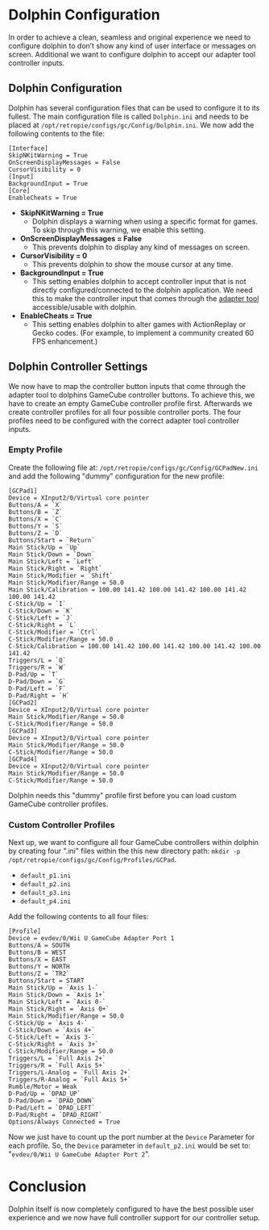 # Dolphin Configuration
In order to achieve a clean, seamless and original experience we need to configure dolphin to don’t show any kind of user interface or messages on screen. Additional we want to configure dolphin to accept our adapter tool controller inputs.

## Dolphin Configuration
Dolphin has several configuration files that can be used to configure it to its fullest. The main configuration file is called `Dolphin.ini` and needs to be placed at `/opt/retropie/configs/gc/Config/Dolphin.ini`. We now add the following contents to the file:
```
[Interface]
SkipNKitWarning = True
OnScreenDisplayMessages = False
CursorVisibility = 0
[Input]
BackgroundInput = True
[Core]
EnableCheats = True
```
- **SkipNKitWarning = True**
    - Dolphin displays a warning when using a specific format for games. To skip through this warning, we enable this setting.
- **OnScreenDisplayMessages = False**
    - This prevents dolphin to display any kind of messages on screen.
- **CursorVisibility = 0**
    - This prevents dolphin to show the mouse cursor at any time.
- **BackgroundInput = True**
    - This setting enables dolphin to accept controller input that is not directly configured/connected to the dolphin application. We need this to make the controller input that comes through the [adapter tool](./1.2.2%20-%20Controller%20Support.md) accessible/usable with dolphin.
- **EnableCheats = True**
    - This setting enables dolphin to alter games with ActionReplay or Gecko codes. (For example, to implement a community created 60 FPS enhancement.)

## Dolphin Controller Settings
We now have to map the controller button inputs that come through the adapter tool to dolphins GameCube controller buttons. To achieve this, we have to create an empty GameCube controller profile first. Afterwards we create controller profiles for all four possible controller ports. The four profiles need to be configured with the correct adapter tool controller inputs.

### Empty Profile
Create the following file at: `/opt/retropie/configs/gc/Config/GCPadNew.ini` and add the following "dummy" configuration for the new profile:
```
[GCPad1]
Device = XInput2/0/Virtual core pointer
Buttons/A = `X`
Buttons/B = `Z`
Buttons/X = `C`
Buttons/Y = `S`
Buttons/Z = `D`
Buttons/Start = `Return`
Main Stick/Up = `Up`
Main Stick/Down = `Down`
Main Stick/Left = `Left`
Main Stick/Right = `Right`
Main Stick/Modifier = `Shift`
Main Stick/Modifier/Range = 50.0
Main Stick/Calibration = 100.00 141.42 100.00 141.42 100.00 141.42 100.00 141.42
C-Stick/Up = `I`
C-Stick/Down = `K`
C-Stick/Left = `J`
C-Stick/Right = `L`
C-Stick/Modifier = `Ctrl`
C-Stick/Modifier/Range = 50.0
C-Stick/Calibration = 100.00 141.42 100.00 141.42 100.00 141.42 100.00 141.42
Triggers/L = `Q`
Triggers/R = `W`
D-Pad/Up = `T`
D-Pad/Down = `G`
D-Pad/Left = `F`
D-Pad/Right = `H`
[GCPad2]
Device = XInput2/0/Virtual core pointer
Main Stick/Modifier/Range = 50.0
C-Stick/Modifier/Range = 50.0
[GCPad3]
Device = XInput2/0/Virtual core pointer
Main Stick/Modifier/Range = 50.0
C-Stick/Modifier/Range = 50.0
[GCPad4]
Device = XInput2/0/Virtual core pointer
Main Stick/Modifier/Range = 50.0
C-Stick/Modifier/Range = 50.0
```
Dolphin needs this "dummy" profile first before you can load custom GameCube controller profiles.

### Custom Controller Profiles
Next up, we want to configure all four GameCube controllers within dolphin by creating four ".ini" files within the this new directory path: `mkdir -p /opt/retropie/configs/gc/Config/Profiles/GCPad`.
- `default_p1.ini`
- `default_p2.ini`
- `default_p3.ini`
- `default_p4.ini`

Add the following contents to all four files:
```
[Profile]
Device = evdev/0/Wii U GameCube Adapter Port 1
Buttons/A = SOUTH
Buttons/B = WEST
Buttons/X = EAST
Buttons/Y = NORTH
Buttons/Z = `TR2`
Buttons/Start = START
Main Stick/Up = `Axis 1-`
Main Stick/Down = `Axis 1+`
Main Stick/Left = `Axis 0-`
Main Stick/Right = `Axis 0+`
Main Stick/Modifier/Range = 50.0
C-Stick/Up = `Axis 4-`
C-Stick/Down = `Axis 4+`
C-Stick/Left = `Axis 3-`
C-Stick/Right = `Axis 3+`
C-Stick/Modifier/Range = 50.0
Triggers/L = `Full Axis 2+`
Triggers/R = `Full Axis 5+`
Triggers/L-Analog = `Full Axis 2+`
Triggers/R-Analog = `Full Axis 5+`
Rumble/Motor = Weak
D-Pad/Up = `DPAD_UP`
D-Pad/Down = `DPAD_DOWN`
D-Pad/Left = `DPAD_LEFT`
D-Pad/Right = `DPAD_RIGHT`
Options/Always Connected = True
```
Now we just have to count up the port number at the `Device` Parameter for each profile. So, the `Device` parameter in `default_p2.ini` would be set to: "`evdev/0/Wii U GameCube Adapter Port 2`".

# Conclusion
Dolphin itself is now completely configured to have the best possible user experience and we now have full controller support for our controller setup.

